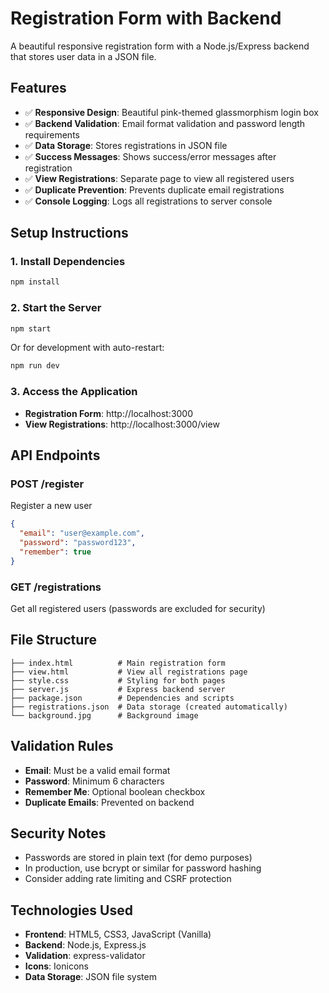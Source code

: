 # Registration Form with Backend

A beautiful responsive registration form with a Node.js/Express backend that stores user data in a JSON file.

## Features

- ✅ **Responsive Design**: Beautiful pink-themed glassmorphism login box
- ✅ **Backend Validation**: Email format validation and password length requirements
- ✅ **Data Storage**: Stores registrations in JSON file
- ✅ **Success Messages**: Shows success/error messages after registration
- ✅ **View Registrations**: Separate page to view all registered users
- ✅ **Duplicate Prevention**: Prevents duplicate email registrations
- ✅ **Console Logging**: Logs all registrations to server console

## Setup Instructions

### 1. Install Dependencies
```bash
npm install
```

### 2. Start the Server
```bash
npm start
```
Or for development with auto-restart:
```bash
npm run dev
```

### 3. Access the Application
- **Registration Form**: http://localhost:3000
- **View Registrations**: http://localhost:3000/view

## API Endpoints

### POST /register
Register a new user
```json
{
  "email": "user@example.com",
  "password": "password123",
  "remember": true
}
```

### GET /registrations
Get all registered users (passwords are excluded for security)

## File Structure
```
├── index.html          # Main registration form
├── view.html           # View all registrations page
├── style.css           # Styling for both pages
├── server.js           # Express backend server
├── package.json        # Dependencies and scripts
├── registrations.json  # Data storage (created automatically)
└── background.jpg      # Background image
```

## Validation Rules
- **Email**: Must be a valid email format
- **Password**: Minimum 6 characters
- **Remember Me**: Optional boolean checkbox
- **Duplicate Emails**: Prevented on backend

## Security Notes
- Passwords are stored in plain text (for demo purposes)
- In production, use bcrypt or similar for password hashing
- Consider adding rate limiting and CSRF protection

## Technologies Used
- **Frontend**: HTML5, CSS3, JavaScript (Vanilla)
- **Backend**: Node.js, Express.js
- **Validation**: express-validator
- **Icons**: Ionicons
- **Data Storage**: JSON file system
